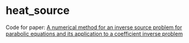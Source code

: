 # heat_source

Code for paper: [A numerical method for an inverse source problem for parabolic equations and its application to a coefficient inverse problem](https://arxiv.org/pdf/1903.10628.pdf)
